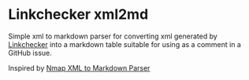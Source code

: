 # Linkchecker xml2md
Simple xml to markdown parser for converting xml generated by [Linkchecker](https://pypi.org/project/LinkChecker/) into 
a markdown table suitable for using as a comment in a GitHub issue.

Inspired by [Nmap XML to Markdown Parser](https://github.com/pwnmeow/Nmap-XML-to-Markdown-Parser)
